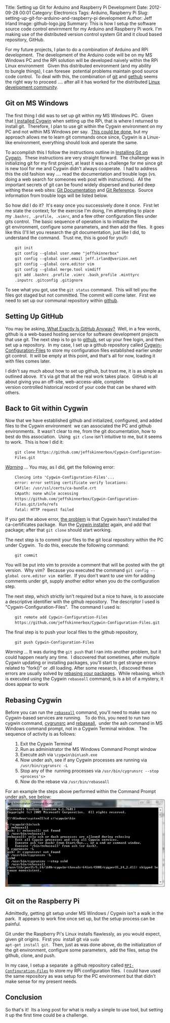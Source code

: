 Title: Setting up Git for Arduino and Raspberry Pi Development
Date: 2012-09-28 00:01
Category: Electronics
Tags: Arduino, Raspberry Pi
Slug: setting-up-git-for-arduino-and-raspberry-pi development
Author: Jeff Irland
Image: github-logo.jpg
Summary: This is how I setup the software source code control envirnment for my Arduino and Raspberry Pi work. I'm making use of the distributed version control system Git and it cloud based repository, GitHub.

For my future projects, I plan to do a combination of Arduino and RPi development.  The development of the Arduino code will be on my MS Windows PC and the RPi solution will be developed naively within the RPi Linux environment   Given this distributed environment (and my ability to bungle things), I can foresee  potential problems maintain good source code control.  To deal with this, the combination of <a href="http://git-scm.com/">git</a> and <a href="https://github.com/">gethub</a> seems the right way to proceed .... after all it has worked for the distributed <a href="http://git-scm.com/book/en/Getting-Started-A-Short-History-of-Git">Linux development community</a>.
<h2>Git on MS Windows</h2>
The first thing I did was to set up git within my MS Windows PC.  Given that <a href="http://jeffskinnerbox.wordpress.com/2012/09/09/raspberry-pi-has-arrived/">I installed Cygwin</a> when setting up the RPi, that is where I returned to install git.  Therefore, I plan to use git within the Cygwin environment on my PC and not within MS Windows per say.  <a href="http://git-scm.com/downloads">This could be done</a>, but my approach allows me to learn git commands once since, Cygwin is a Linux-like environment, everything should look and operate the same.

To accomplish this I follow the instructions outline in <a href="http://www.celinio.net/techblog/?p=818">Installing Git on Cygwin</a>.  These instructions are very straight forward.  The challenge was in initializing git for my first project, at least it was a challenge for me since git is new tool for me and Cygwin didn't always cooperate.  I had to address this the old fashion way .... read the documentation and trouble logs (vs. doing a web search for someones web post with instructions).  All the important secrets of git can be found widely dispersed and buried deep withing these web sites: <a href="http://git-scm.com/documentation">Git Documentation</a> and <a href="http://gitref.org/index.html">Git Reference</a>.  Source information from trouble logs will be listed below.

So how did I do it?  It's easy once you successively done it once.  First let me state the context; for the exercise I'm doing, I'm attempting to place my <code>.bashrc, .profile, .vimrc</code>, and a few other configuration files under gits control.  The basic sequence of operation is to initialize the git environment, configure some parameters, and then add the files.  It goes like this (I'll let you research the git documentation, just like I did, to understand the command.  Trust me, this is good for you!):
<p style="padding-left:30px;"><code>git init
git config --global user.name "jeffskinnerbox"
git config --global user.email jeff.irland@verizon.net
git config --global core.editor vim
git config --global merge.tool vimdiff
git add .bashrc .profile .vimrc .bash_profile .minttyrc .inputrc .gitconfig .gitignore</code></p>
To see what you got, use the <code>git status</code> command.  This will tell you the files got staged but not committed. The commit will come later.  First we need to set up our communal repository within <a href="https://github.com/">github</a>.
<h2>Setting Up GitHub</h2>
You may be asking,<a href="http://techcrunch.com/2012/07/14/what-exactly-is-github-anyway/"> What Exactly Is GitHub Anyway?</a>  Well, in a few words, github is a web-based hosting service for software development projects that use git. The next step is to go to <a href="https://github.com/">github</a>, set up your free login, and then set up a repository.  In my case, I set up a github repository called <a href="https://github.com/jeffskinnerbox/Cygwin-Configuration-Files">Cygwin-Configuration-Files</a> to store my configuration files established earlier under git control.  It will be empty at this point, and that's all for now, loading it with files comes later.

I didn't say much about how to set up github, but trust me, it is as simple as outlined above.  It's via git that all the real work takes place.  GitHub is all about giving you an off-site, web-access-able, complete version controlled historical record of your code that can be shared with others.
<h2>Back to Git within Cygwin</h2>
Now that we have established github and initialized, configured, and added files to the Cygwin environment  we can associated the PC and github environments.  It wasn't clear to me, from the git documentation, how to best do this association.  Using  <code>git clone</code> isn't intuitive to me, but it seems to work.  This is how I did it:
<p style="padding-left:30px;"><code>git clone https://github.com/jeffskinnerbox/Cygwin-Configuration-Files.git</code></p>
<em><span style="text-decoration:underline;">Warning</span> ...</em> You may, as I did, get the following error:
<p style="padding-left:30px;"><code>Cloning into 'Cygwin-Configuration-Files'...
error: error setting certificate verify locations:
CAfile: /usr/ssl/certs/ca-bundle.crt
CApath: none while accessing https://github.com/jeffskinnerbox/Cygwin-Configuration-Files.git/info/refs
fatal: HTTP request failed</code></p>
If you get the above error, <a href="http://codeforthesoul.blogspot.com/2012/09/git-error-about-missing-certificates-on.html">the problem</a> is that Cygwin hasn't installed the ca-certificates package.  Run the <a href="http://www.cygwin.com/install.html">Cygwin installer</a> again, and add that package; after that <code>git clone</code> should start working.

The next step is to commit your files to the git local repository within the PC under Cygwin.  To do this, execute the following command:
<p style="padding-left:30px;"><code>git commit</code></p>
You will be put into vim to provide a comment that will be posted with the git version.  Why vim?  Because you executed the command <code>git config --global core.editor vim</code>  earlier.  If you don't want to use vim for adding comments under git, supply another editor when you do the configuration step.

The next step, which strictly isn't required but a nice to have, is to associate a descriptive identifier with the github repository.  The descriptor I used is "Cygwin-Configuration-Files".  The command I used is:
<p style="padding-left:30px;"><code>git remote add Cygwin-Configuration-Files https://github.com/jeffskinnerbox/Cygwin-Configuration-Files.git</code></p>
The final step is to push your local files to the github repository,
<p style="padding-left:30px;"><code>git push Cygwin-Configuration-Files</code></p>
<em>Warning ... </em> It was during the <code>git push</code> that I ran into another problem, but it could happen nearly any time.  I discovered that sometimes, after multiple Cygwin updating or installing packages, you'll start to get strange errors related to "fork()" or .dll loading. After some research, I discoved these errors are usually solved by <a href="http://cygwin.wikia.com/wiki/Rebaseall">rebasing your packages</a>.  While rebasing, which is executed using the Cygwin <code>rebaseall</code> command, is is a bit of a mystery, it does appear to work
<h2>Rebasing Cygwin</h2>
Before you can run the <code><a href="http://inamidst.com/eph/cygwin">rebaseall</a></code> command, you'll need to make sure no Cygwin-based services are running.   To do this, you need to run two cygwin command, <a href="http://cygwin.com/faq/faq.setup.html#faq.setup.uninstall-service">cygrunsrc</a> and <a href="http://superuser.com/questions/194529/cygwin-fatal-error-unable-to-remap-what-does-it-mean">rebaseall</a>,  under the ash command in MS Windows command prompt, not in a Cygwin Terminal window.   The sequence of activity is as follows:
<ol>
<ol>
	<li>Exit the Cygwin Terminal</li>
	<li>Run as administrator the MS Windows Command Prompt window</li>
	<li>Execute ash via <code>\cygwin\bin\ash.exe</code></li>
	<li>Now under ash, see if any Cygwin processes are running via <code>/usr/bin/cygrunsrc -L</code></li>
	<li>Stop any of the  running processes via <code>/usr/bin/cygrunsrc --stop &lt;process's&gt;</code></li>
	<li>Now do the rebase via <code>/usr/bin/rebaseall</code></li>
</ol>
</ol>
For an example the steps above performed within the Command Prompt under ash, see below:

<center>
<a href="http://jeffskinnerbox.files.wordpress.com/2012/09/capture.jpg"><img title="Window Capture of ash, cygrunsrv, rebaseall" alt="window capture" src="/images/ash-run-capture.jpg" width="545" height="275" /></a>
</center>
<h2>Git on the Raspberry Pi</h2>
Admittedly, getting git setup under MS Windows / Cygwin isn't a walk in the park.  It appears to work fine once set up, but the setup process can be painful.

Git under the Raspberry Pi's Linux installs flawlessly, as you would expect, given git origins.  First you  install git via <code>sudo apt-get install git</code>.  Then, just as was done above, do the initialization of the git environment, configure some parameters,  add the files, setup the github, clone, and push.

In my case, I setup a separate  a github repository called <code><a href="https://github.com/jeffskinnerbox/RPI-Configuration-Files">RPI-Configuration-Files</a></code> to store my RPi configuration files.  I could have used the same repository as was setup for the PC environment but that didn't make sense for my present needs.
<h2>Conclusion</h2>
So that's it!  Its a long post for what is really a simple to use tool, but setting it up the first time could be a challenge.
